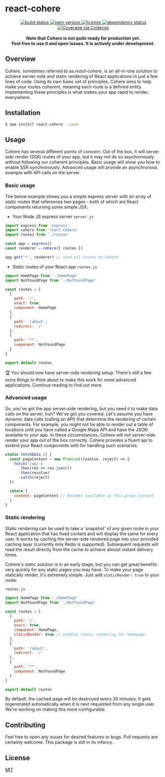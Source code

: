 # react-cohere

<p align="center">
  <a href="https://travis-ci.org/oayres/react-cohere">
    <img src="https://api.travis-ci.org/oayres/react-cohere.svg?branch=master"
         alt="build status">
  </a>
  <a href="https://www.npmjs.com/package/react-cohere">
    <img src="https://img.shields.io/npm/v/react-cohere.svg"
         alt="npm version">
  </a>
  <a href="https://github.com/oayres/react-cohere/blob/master/LICENSE.md">
    <img src="https://img.shields.io/npm/l/react-cohere.svg"
         alt="license">
  </a>
  <a href="https://david-dm.org/oayres/react-cohere">
    <img src="https://david-dm.org/oayres/react-cohere/status.svg"
         alt="dependency status">
  </a>
  <a href="https://codecov.io/github/oayres/react-cohere?branch=master">
    <img src="https://codecov.io/gh/oayres/react-cohere/branch/master/graph/badge.svg" alt="Coverage via Codecov" />
  </a>
  <br><br>
  <b>Note that Cohere is not <i>quite</i> ready for production yet. <br> Feel free to use it and open issues. It is actively under development.</b>
</p>

## Overview

Cohere, sometimes referred to as _react-cohere_, is an all-in-one solution to achieve server-side and static rendering of React applications in just a few lines of code. Using its own basic set of principles, Cohere aims to help make your routes _coherent_, meaning each route is a defined entity. Implementing these principles is what makes your app rapid to render, everywhere.

## Installation

```sh
$ npm install react-cohere --save
```

## Usage

Cohere has several different points of concern. Out of the box, it will server side render (SSR) routes of your app, but it may not do so asychronously without following our coherent principles. Basic usage will show you how to enable SSR synchronously. Advanced usage will provide an asynchronous example with API calls on the server.

### Basic usage

The below example shows you a simple express server with an array of static routes that references two pages - both of which are React components returning some simple JSX.

- Your Node JS express server
`server.js`
```js
import express from 'express'
import cohere from 'react-cohere'
import routes from './routes'

const app = express()
const renderer = cohere({ routes })

app.get('*', renderer) // send all routes to Cohere
```

- Static routes of your React app
`routes.js`
```js
import HomePage from './HomePage'
import NotFoundPage from './NotFoundPage'

const routes = [
  {
    path: '/',
    exact: true,
    component: HomePage
  },
  {
    path: '/about',
    redirect: '/'
  },
  {
    path: '**',
    component: NotFoundPage
  }
]

export default routes
```

🏆 You should now have server-side rendering setup. There's still a few extra things to think about to make this work for more advanced applications. Continue reading to find out more.

### Advanced usage

So, you've got the app server-side rendering, but you need it to make data calls on the server, huh? We've got you covered. Let's assume you have dynamic data calls (calling an API) that determine the rendering of certain components. For example, you might not be able to render out a table of locations until you have called a Google Maps API and have the JSON available to your app. In these circumstances, Cohere will not server-side render your app out of the box correctly. Cohere provides a fluent api to extend your React components with for handling such scenarios.

```js
static fetchData () {
  const pageContent = new Promise((resolve, reject) => {
    fetch('/api')
      .then(res => res.json())
      .then(resolve)
      .catch(reject)
  })

  return {
    content: pageContent // becomes available as this.props.content
  }
}
```

### Static rendering

Static rendering can be used to take a 'snapshot' of any given route in your React application that has fixed content and will display the same for every user. It works by caching the server-side rendered page into your provided caching layer (currently only Redis is supported). Subsequent requests will read the result directly from the cache to achieve almost instant delivery times.

Cohere's static solution is in an early stage, but you can get great benefits very quickly for any static pages you may have. To make your page statically render, it's extremely simple. Just add `staticRender: true` to your route:

`routes.js`
```js
import HomePage from './HomePage'
import NotFoundPage from './NotFoundPage'

const routes = [
  {
    path: '/',
    exact: true,
    component: HomePage,
    staticRender: true // enables static rendering for homepage
  },
  {
    path: '/about',
    redirect: '/'
  },
  {
    path: '**',
    component: NotFoundPage
  }
]

export default routes
```

By default, the cached page will be destroyed every 30 minutes. It gets regenerated automatically when it is next requested from any single user. We're working on making this more configurable.

## Contributing

Feel free to open any issues for desired features or bugs. Pull requests are certainly welcome. This package is still in its infancy.

## License

[MIT](https://github.com/oayres/react-cohere/blob/master/LICENSE.md)
